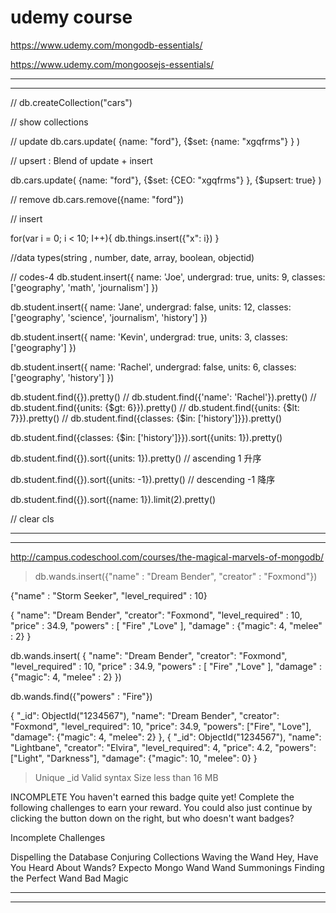 # udemy course

https://www.udemy.com/mongodb-essentials/

https://www.udemy.com/mongoosejs-essentials/

*********************************************************************************
*********************************************************************************

//
db.createCollection("cars")

//
show collections

// update
db.cars.update(
    {name: "ford"},
    {$set: 
        {name: "xgqfrms"}
    }
)

// upsert : Blend of update +‎ insert

db.cars.update(
    {name: "ford"},
    {$set: 
        {CEO: "xgqfrms"}
    },
    {$upsert: true}
)

// remove
db.cars.remove({name: "ford"})

// insert

for(var i = 0; i < 10; I++){
    db.things.insert({"x": i})
}

//data types(string , number, date, array, boolean, objectid)


// codes-4
db.student.insert({
    name: 'Joe',
    undergrad: true,
    units: 9,
    classes: ['geography', 'math', 'journalism']
})

db.student.insert({
    name: 'Jane',
    undergrad: false,
    units: 12,
    classes: ['geography', 'science', 'journalism', 'history']
})

db.student.insert({
    name: 'Kevin',
    undergrad: true,
    units: 3,
    classes: ['geography']
})

db.student.insert({
    name: 'Rachel',
    undergrad: false,
    units: 6,
    classes: ['geography', 'history']
})

db.student.find({}).pretty()
//
db.student.find({'name': 'Rachel'}).pretty()
//
db.student.find({units: {$gt: 6}}).pretty()
//
db.student.find({units: {$lt: 7}}).pretty()
//
db.student.find({classes: {$in: ['history']}}).pretty()

db.student.find({classes: {$in: ['history']}}).sort({units: 1}).pretty()

db.student.find({}).sort({units: 1}).pretty()
// ascending 1 升序

db.student.find({}).sort({units: -1}).pretty()
// descending -1 降序

db.student.find({}).sort({name: 1}).limit(2).pretty()


// clear 
cls

*********************************************************************************
*********************************************************************************

http://campus.codeschool.com/courses/the-magical-marvels-of-mongodb/


> db.wands.insert({"name" : "Dream Bender", "creator" : "Foxmond"})

{"name" : "Storm Seeker", "level_required" : 10}


{
  "name": "Dream Bender",
  "creator": "Foxmond",
  "level_required" : 10,
  "price" : 34.9,
  "powers" : [ "Fire" ,"Love" ],
  "damage" : {"magic": 4, "melee" : 2}
}

db.wands.insert(
{
  "name": "Dream Bender",
  "creator": "Foxmond",
  "level_required" : 10,
  "price" : 34.9,
  "powers" : [ "Fire" ,"Love" ],
  "damage" : {"magic": 4, "melee" : 2}
})

db.wands.find({"powers" : "Fire"})

{
  "_id": ObjectId("1234567"),
  "name": "Dream Bender",
  "creator": "Foxmond",
  "level_required": 10,
  "price": 34.9,
  "powers": ["Fire", "Love"],
  "damage": {"magic": 4, "melee": 2}
},
{
  "_id": ObjectId("1234567"),
  "name": "Lightbane",
  "creator": "Elvira",
  "level_required": 4,
  "price": 4.2,
  "powers": ["Light", "Darkness"],
  "damage": {"magic": 10, "melee": 0}
}



> Unique _id
Valid syntax
Size less than 16 MB



INCOMPLETE
You haven't earned this badge quite yet! Complete the following challenges to earn your reward. You could also just continue by clicking the button down on the right, but who doesn't want badges?

Incomplete Challenges

 Dispelling the Database
 Conjuring Collections
 Waving the Wand
 Hey, Have You Heard About Wands?
 Expecto Mongo Wand
 Wand Summonings
 Finding the Perfect Wand
 Bad Magic



*********************************************************************************
*********************************************************************************